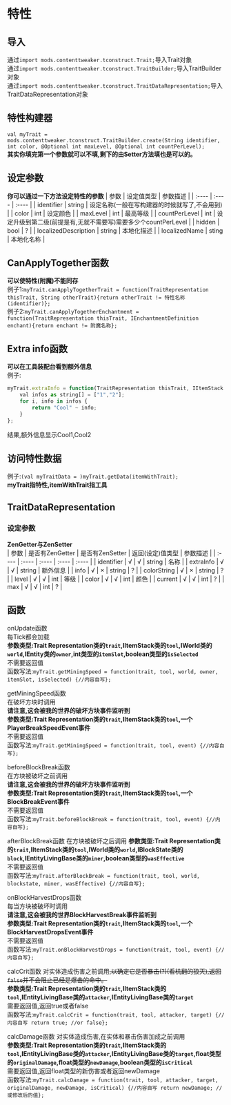 # 特性

## 导入
通过`import mods.contenttweaker.tconstruct.Trait;`导入Trait对象  
通过`import mods.contenttweaker.tconstruct.TraitBuilder;`导入TraitBuilder对象  
通过`import mods.contenttweaker.tconstruct.TraitDataRepresentation;`导入TraitDataRepresentation对象  

## 特性构建器
`val myTrait = mods.contenttweaker.tconstruct.TraitBuilder.create(String identifier, int color, @Optional int maxLevel, @Optional int countPerLevel);`  
**其实你填完第一个参数就可以不填,剩下的由Setter方法填也是可以的。**

## 设定参数
**你可以通过一下方法设定特性的参数**
| 参数 | 设定值类型 | 参数描述 |
| :---- | :---- | :---- |
| identifier | string | 设定名称(一般在写构建器的时候就写了,不会用到) |
| color | int | 设定颜色 |
| maxLevel | int | 最高等级 |
| countPerLevel | int | 设定升级到第二级(前提是有,无就不需要写)需要多少个countPerLevel |
| hidden | bool | ? | 
| localizedDescription | string | 本地化描述 |
| localizedName | sting | 本地化名称 |

## CanApplyTogether函数
**可以使特性(附魔)不能同存**  
例子1:`myTrait.canApplyTogetherTrait = function(TraitRepresentation thisTrait, String otherTrait){return otherTrait != 特性名称(identifier)};`  
例子2:`myTrait.canApplyTogetherEnchantment = function(TraitRepresentation thisTrait, IEnchantmentDefinition enchant){return enchant != 附魔名称};`

## Extra info函数
**可以在工具装配台看到额外信息**  
例子:
```javascript
myTrait.extraInfo = function(TraitRepresentation thisTrait, IItemStack item, IData tag){
    val infos as string[] = ["1","2"];
    for i, info in infos {
        return "Cool" ~ info;
    }
};
```
结果,额外信息显示Cool1,Cool2  

## 访问特性数据
例子:`(val myTraitData = )myTrait.getData(itemWithTrait);`  
**myTrait指特性,itemWithTrait指工具**  

## TraitDataRepresentation
### 设定参数
**ZenGetter与ZenSetter**  
| 参数 | 是否有ZenGetter | 是否有ZenSetter | 返回(设定)值类型 | 参数描述 |
| :---- | :---- | :---- | :---- | :---- |
| identifier | √ | √ | string | 名称 |
| extraInfo | √ | √ | string | 额外信息 |
| info | √ | × | string | ? |
| colorString | √ | × | string | ? |
| level | √ | √ | int | 等级 | 
| color | √ | √ | int | 颜色 |
| current | √ | √ | int | ? |
| max | √  | √ | int | ? |

## 函数
onUpdate函数  
每Tick都会加载  
**参数类型:Trait Representation类的`trait`,IItemStack类的`tool`,IWorld类的`world`,IEntity类的`owner`,int类型的`itemSlot`,boolean类型的`isSelected`**  
不需要返回值  
函数写法:`myTrait.getMiningSpeed = function(trait, tool, world, owner, itemSlot, isSelected) {//内容自写};`

getMiningSpeed函数  
在破坏方块时调用  
**请注意,这会被我的世界的破坏方块事件监听到**  
**参数类型:Trait Representation类的`trait`,IItemStack类的`tool`,一个PlayerBreakSpeedEvent事件**  
不需要返回值  
函数写法:`myTrait.getMiningSpeed = function(trait, tool, event) {//内容自写};`

beforeBlockBreak函数  
在方块被破坏之前调用  
**请注意,这会被我的世界的破坏方块事件监听到**  
**参数类型:Trait Representation类的`trait`,IItemStack类的`tool`,一个BlockBreakEvent事件**  
不需要返回值  
函数写法:`myTrait.beforeBlockBreak = function(trait, tool, event) {//内容自写};`

afterBlockBreak函数
在方块被破坏之后调用
**参数类型:Trait Representation类的`trait`,IItemStack类的`tool`,IWorld类的`world`,IBlockState类的`block`,IEntityLivingBase类的`miner`,boolean类型的`wasEffective`**  
不需要返回值  
函数写法:`myTrait.afterBlockBreak = function(trait, tool, world, blockstate, miner, wasEffective) {//内容自写};`  

onBlockHarvestDrops函数  
每当方块被破坏时调用  
**请注意,这会被我的世界BlockHarvestBreak事件监听到**  
**参数类型:Trait Representation类的`trait`,IItemStack类的`tool`,一个BlockHarvestDropsEvent事件**  
不需要返回值  
函数写法:`myTrait.onBlockHarvestDrops = function(trait, tool, event) {//内容自写};`  

calcCrit函数
对实体造成伤害之前调用~~,以确定它是否暴击(?)(看机翻的狼灭),返回`false`并不会阻止已经是爆击的命中。~~   
**参数类型:Trait Representation类的`trait`,IItemStack类的`tool`,IEntityLivingBase类的`attacker`,IEntityLivingBase类的`target`**  
需要返回值,返回true或者false  
函数写法:`myTrait.calcCrit = function(trait, tool, attacker, target) {//内容自写 return true; //or false};`  

calcDamage函数
对实体造成伤害,在实体和暴击伤害加成之前调用  
**参数类型:Trait Representation类的`trait`,IItemStack类的`tool`,IEntityLivingBase类的`attacker`,IEntityLivingBase类的`target`,float类型的`originalDamage`,float类型的`newDamage`,boolean类型的`isCritical`**   
需要返回值,返回float类型的新伤害或者返回newDamage  
函数写法:`myTrait.calcDamage = function(trait, tool, attacker, target, originalDamage, newDamage, isCritical) {//内容自写 return newDamage; //或修改后的值};`  
